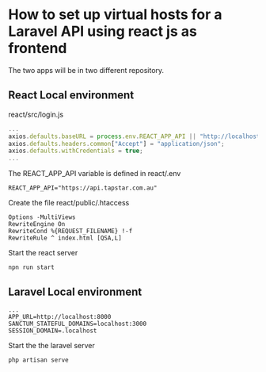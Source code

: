# How to set up virtual hosts for a Laravel API using react js as frontend

The two apps will be in two different repository.

## React Local environment

react/src/login.js

```js
...
axios.defaults.baseURL = process.env.REACT_APP_API || "http://localhost:8000";
axios.defaults.headers.common["Accept"] = "application/json";
axios.defaults.withCredentials = true;
...
```

The REACT_APP_API variable is defined in react/.env
```
REACT_APP_API="https://api.tapstar.com.au"
```

Create the file react/public/.htaccess
```
Options -MultiViews
RewriteEngine On
RewriteCond %{REQUEST_FILENAME} !-f
RewriteRule ^ index.html [QSA,L]
```

Start the react server
```
npn run start
```

## Laravel Local environment
```
...
APP_URL=http://localhost:8000
SANCTUM_STATEFUL_DOMAINS=localhost:3000
SESSION_DOMAIN=.localhost
```

Start the the laravel server
```
php artisan serve
```
